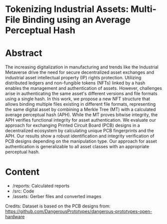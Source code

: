 # Tokenizing Industrial Assets: Multi-File Binding using an Average Perceptual Hash

# Abstract

The increasing digitalization in manufacturing and trends like the Industrial Metaverse drive the need for secure decentralized asset exchanges and industrial asset intellectual property (IP) rights protection. Utilizing distributed ledgers and non-fungible tokens (NFTs) linked by a hash enables the management and authentication of assets. However, challenges arise in authenticating the same asset's different versions and file formats using a single hash.
In this work, we propose a new NFT structure that allows binding multiple files existing in different file formats, representing the same digital asset by combining a Merkle Tree (MT) with a calculated average perceptual hash (APH). While the MT proves bitwise integrity, the APH verifies functional integrity for asset authentication. We evaluate our approach for exchanging Printed Circuit Board (PCB) designs in a decentralized ecosystem by calculating unique PCB fingerprints and the APH. Our results show a robust identification and integrity verification of PCB designs depending on the manipulation type. Our approach for asset authentication is generalizable to all asset classes with an appropriate perceptual hash.

# Content

- /reports: Calculated reports
- /src: Code
- /assets: Gerber files and converted images

Credits:
Dataset is based on the PCB designs from:
https://github.com/DangerousPrototypes/dangerous-prototypes-open-hardware
